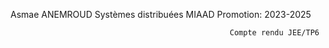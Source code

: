 Asmae ANEMROUD
Systèmes distribuées
MIAAD
Promotion: 2023-2025

                                                     Compte rendu JEE/TP6
